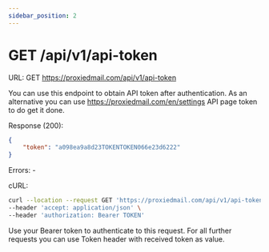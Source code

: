 ```yaml
---
sidebar_position: 2
---
```


# GET /api/v1/api-token

URL: GET https://proxiedmail.com/api/v1/api-token

You can use this endpoint to obtain API token after authentication.
As an alternative you can use https://proxiedmail.com/en/settings API page token to do get it done.


Response (200):
```json
{
    "token": "a098ea9a8d23TOKENTOKEN066e23d6222"
}
```

Errors: -


cURL:
```bash
curl --location --request GET 'https://proxiedmail.com/api/v1/api-token' \
--header 'accept: application/json' \
--header 'authorization: Bearer TOKEN'
```

Use your Bearer token to authenticate to this request. For all further requests you can use Token header with received token as value.